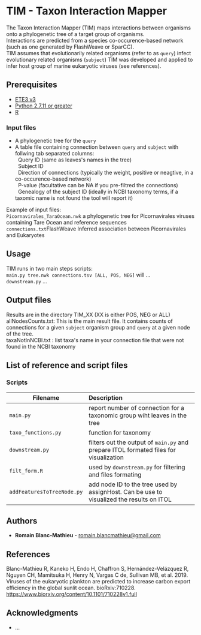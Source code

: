 # TIM - Taxon Interaction Mapper
The Taxon Interaction Mapper (TIM) maps interactions between organisms onto a phylogenetic tree of a target group of organisms.<br />
Interactions are predicted from a species co-occurence-based network (such as one generated by FlashWeave or SparCC).<br />
TIM assumes that evolutionarily related organisms (refer to as ```query```) infect evolutionary related organisms (```subject```)
TIM was developed and applied to infer host group of marine eukaryotic viruses (see references).<br />

## Prerequisites
* [ETE3 v3](http://etetoolkit.org/download/) 
* [Python 2.7.11 or greater](https://www.python.org/downloads/release/python-2711/)
* [R](https://www.r-project.org/)

### Input files
* A phylogenetic tree for the ```query``` <br /> 
* A table file containing connection between ```query``` and ```subject``` with follwing tab separated columns: <br />
&nbsp;&nbsp;Query ID (same as leaves's names in the tree) <br />
&nbsp;&nbsp;Subject ID <br />
&nbsp;&nbsp;Direction of connections (typically the weight, positive or neagtive, in a co-occurence-based network) <br />
&nbsp;&nbsp;P-value (facultative can be NA if you pre-filtred the connections) <br />
&nbsp;&nbsp;Genealogy of the subject ID (ideally in NCBI taxonomy terms, if a taxomic name is not found the tool will report it) <br />

Example of input files: <br />
```Picornavirales_TaraOcean.nwk``` a phylogenetic tree for Picornavirales viruses containing Tare Ocean and reference sequences <br />
```connections.txt```FlashWeave Inferred association between Picornavirales and Eukaryotes<br />

## Usage
TIM runs in two main steps scripts: <br />
```main.py tree.nwk connections.tsv [ALL, POS, NEG]``` will ... <br />
```downstream.py``` ... <br />


## Output files
Results are in the directory TIM_XX (XX is either POS, NEG or ALL) <br />
allNodesCounts.txt: This is the main result file. It contains counts of connections for a given ```subject``` organism group and ```query``` at a given node of the tree.   
taxaNotInNCBI.txt : list taxa's name in your connection file that were not found in the NCBI taxonomy <br />

## List of reference and script files
### Scripts
| Filename | Description |
| ---- | :--- |
|```main.py```|report number of connection for a taxonomic group wiht leaves in the tree|
|```taxo_functions.py```|function for taxonomy|
|```downstream.py```|filters out the output of ```main.py``` and prepare ITOL formated files for visualization|
|```filt_form.R```|used by ```downstream.py``` for filtering and files formating|
|```addFeaturesToTreeNode.py```|add node ID to the tree used by assignHost. Can be use to visualized the results on ITOL|

## Authors

* **Romain Blanc-Mathieu**  - romain.blancmathieu@gmail.com

## References
Blanc-Mathieu R, Kaneko H, Endo H, Chaffron S, Hernández-Velázquez R, Nguyen CH, Mamitsuka H, Henry N, Vargas C de, Sullivan MB, et al. 2019. Viruses of the eukaryotic plankton are predicted to increase carbon export efficiency in the global sunlit ocean. bioRxiv:710228.
https://www.biorxiv.org/content/10.1101/710228v1.full

## Acknowledgments

* ...

